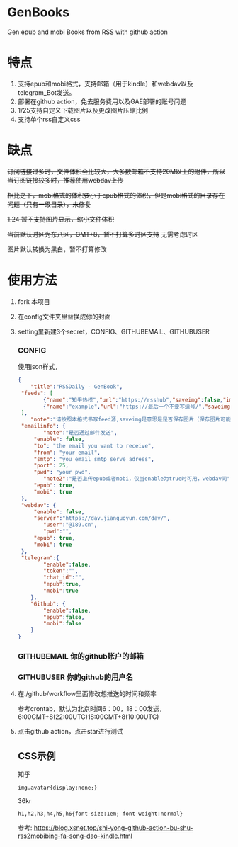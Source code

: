 # GenBooks
Gen epub and mobi Books from RSS with github action

# 特点

1. 支持epub和mobi格式，支持邮箱（用于kindle）和webdav以及telegram_Bot发送。
2. 部署在github action，免去服务费用以及GAE部署的账号问题
3. 1/25支持自定义下载图片以及更改图片压缩比例
4. 支持单个rss自定义css

# 缺点

~~订阅链接过多时，文件体积会比较大，大多数邮箱不支持20M以上的附件，所以当订阅链接较多时，推荐使用webdav上传~~

~~相比之下，mobi格式的体积要小于epub格式的体积，但是mobi格式的目录存在问题（只有一级目录），未修复~~

~~1.24 暂不支持图片显示，缩小文件体积~~

~~当前默认时区为东八区，GMT+8，暂不打算多时区支持~~   无需考虑时区

图片默认转换为黑白，暂不打算修改

# 使用方法

1. fork 本项目

2. 在config文件夹里替换成你的封面

3. setting里新建3个secret，CONFIG、GITHUBEMAIL、GITHUBUSER

   ### CONFIG

   使用json样式，

   ```json
   {
       "title":"RSSDaily - GenBook",
   	"feeds": [
           {"name":"知乎热榜","url":"https://rsshub","saveimg":false,"imgquality":100},
           {"name":"example","url":"https://最后一个不要写逗号/","saveimg":false,"imgquality":100,"css":""}
   	],
       "note":"请按照本格式书写feed源,saveimg是意思是是否保存图片（保存图片可能会导致排版错误），imgquality为压缩图片的比例，100表示不压缩，图片过多时，不压缩会导致文件较大",
   	"emailinfo": {
           "note":"是否通过邮件发送",
   		"enable": false,
   		"to": "the email you want to receive",
   		"from": "your email",
   		"smtp": "you email smtp serve adress",
   		"port": 25,
   		"pwd": "your pwd",
           "note2":"是否上传epub或者mobi，仅当enable为true时可用，webdav同",
   		"epub": true, 
   		"mobi": true
   	},
   	"webdav": {
   		"enable": false, 
   		"server":"https://dav.jianguoyun.com/dav/",
           "user":"@189.cn",
           "pwd":"",
   		"epub": true,
   		"mobi": true 
   	},
   	"telegram":{
           "enable":false,
           "token":"",
           "chat_id":"",
           "epub":true,
           "mobi":true
       },
       "Github": {
           "enable":false,
           "epub":false,
           "mobi":false
       }
   }
   ```

   ### GITHUBEMAIL 你的github账户的邮箱

   ### GITHUBUSER 你的github的用户名

4. 在./github/workflow里面修改想推送的时间和频率

   参考crontab，默认为北京时间6：00，18：00发送，6:00GMT+8(22:00UTC)18:00GMT+8(10:00UTC)

5. 点击github action，点击star进行测试

   ## CSS示例

   知乎

   `img.avatar{display:none;}`

   36kr

   `h1,h2,h3,h4,h5,h6{font-size:1em; font-weight:normal}`
   
   参考: https://blog.xsnet.top/shi-yong-github-action-bu-shu-rss2mobibing-fa-song-dao-kindle.html

